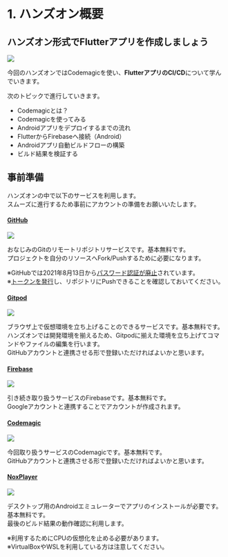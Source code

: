 # 1. ハンズオン概要

## **ハンズオン形式でFlutterアプリを作成しましょう**

![](https://github.com/MarkingCloud/connpass\_image/raw/main/flutter\_sns/3\_codemagic\_2021\_0925\_2335.png)

今回のハンズオンではCodemagicを使い、**FlutterアプリのCI/CD**について学んでいきます。

次のトピックで進行していきます。

* Codemagicとは？
* Codemagicを使ってみる
* Androidアプリをデプロイするまでの流れ
* FlutterからFirebaseへ接続（Android）
* Androidアプリ自動ビルドフローの構築
* ビルド結果を検証する

## **事前準備**

ハンズオンの中で以下のサービスを利用します。\
スムーズに進行するため事前にアカウントの準備をお願いいたします。

#### [GitHub](https://github.com)

[![](https://github.com/MarkingCloud/connpass\_image/raw/main/flutter\_sns/octocat.png)](https://github.com)

おなじみのGitのリモートリポジトリサービスです。基本無料です。\
プロジェクトを自分のリソースへFork/Pushするために必要になります。

※GitHubでは2021年8月13日から[パスワード認証が廃止](https://github.blog/2020-12-15-token-authentication-requirements-for-git-operations/)されています。\
※[トークンを発行](https://docs.github.com/ja/github/authenticating-to-github/keeping-your-account-and-data-secure/creating-a-personal-access-token)し、リポジトリにPushできることを確認しておいてください。

#### [Gitpod](https://www.gitpod.io)

[![](https://github.com/MarkingCloud/connpass\_image/raw/main/flutter\_sns/gitpod.png)](https://www.gitpod.io)

ブラウザ上で仮想環境を立ち上げることのできるサービスです。基本無料です。\
ハンズオンでは開発環境を揃えるため、Gitpodに揃えた環境を立ち上げてコマンドやファイルの編集を行います。\
GitHubアカウントと連携させる形で登録いただければよいかと思います。

#### [Firebase](https://firebase.google.com/?hl=ja)

[![](https://github.com/MarkingCloud/connpass\_image/raw/main/flutter\_sns/firebaselogo.png)](https://firebase.google.com/?hl=ja)

引き続き取り扱うサービスのFirebaseです。基本無料です。\
Googleアカウントと連携することでアカウントが作成されます。

#### [Codemagic](https://codemagic.io/start/)

[![](https://github.com/MarkingCloud/connpass\_image/raw/main/flutter\_sns/codemagiclogo.png)](https://codemagic.io/start/)

今回取り扱うサービスのCodemagicです。基本無料です。\
GitHubアカウントと連携させる形で登録いただければよいかと思います。

#### [NoxPlayer](https://jp.bignox.com)

[![](https://github.com/MarkingCloud/connpass\_image/raw/main/flutter\_sns/noxplayer.png)](https://jp.bignox.com)

デスクトップ用のAndroidエミュレーターでアプリのインストールが必要です。 基本無料です。\
最後のビルド結果の動作確認に利用します。

※利用するためにCPUの仮想化を止める必要があります。\
※VirtualBoxやWSLを利用している方は注意してください。
